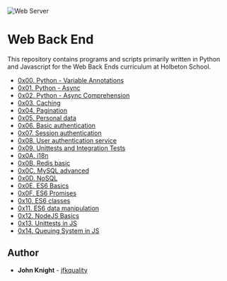 <!-- ![](https://www.worldatlas.com/r/w960-q80/upload/35/76/7b/shutterstock-260365799.jpg) -->
![Web Server](https://i.ytimg.com/vi/thJSev60yfg/maxresdefault.jpg)
<!-- ![Python Logo](https://www.pngall.com/wp-content/uploads/2016/05/Python-Logo-PNG-Image.png) -->
<!-- <img src="https://i.ytimg.com/vi/thJSev60yfg/maxresdefault.jpg" width=500> -->

# Web Back End

This repository contains programs and scripts primarily written in Python and Javascript for the Web Back Ends curriculum at Holbeton School.

* [0x00. Python - Variable Annotations](./0x00-python_variable_annotations)
* [0x01. Python - Async](./0x01-python_async_function)
* [0x02. Python - Async Comprehension](0x02-python_async_comprehension)
* [0x03. Caching](./0x03-caching)
* [0x04. Pagination](./0x04-pagination)
* [0x05. Personal data](./0x05-personal_data)
* [0x06. Basic authentication](./0x06-Basic_authentication)
* [0x07. Session authentication](./0x07-Session_authentication)
* [0x08. User authentication service](./0x08-user_authentication_service)
* [0x09. Unittests and Integration Tests](./0x09-Unittests_and_integration_tests)
* [0x0A. i18n](./0x0B_redis_basic)
* [0x0B. Redis basic](./0x0B-web_server)
* [0x0C. MySQL advanced](./0x0C-MySQL_Advanced)
* [0x0D. NoSQL](./0x0D-NoSQL)
* [0x0E. ES6 Basics](./0x0E-ES6_basic)
* [0x0F. ES6 Promises](./0x0F-ES6_promise)
* [0x10. ES6 classes](./0x10-ES6_classes)
* [0x11. ES6 data manipulation](./0x11-ES6_data_manipulation)
* [0x12. NodeJS Basics](./0x12-Node_JS_basic)
* [0x13. Unittests in JS](./0x14-queuing_system_in_js)
* [0x14. Queuing System in JS](./0x14-queuing_system_in_js)

## Author

- **John Knight** - [jfkquality](https:///github.com/jfkquality)
